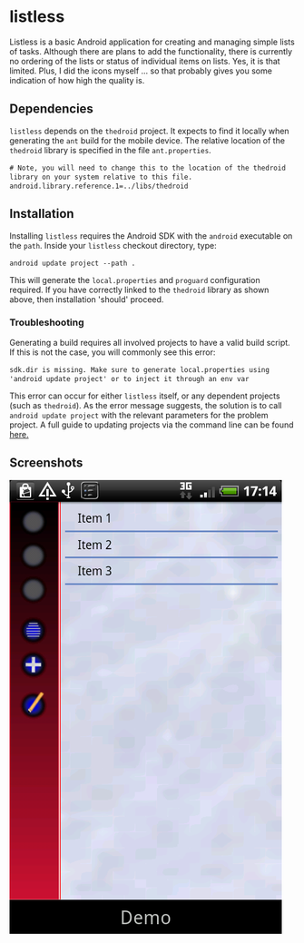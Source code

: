 listless
========

Listless is a basic Android application for creating and managing simple lists of tasks. Although there are plans to add the functionality, there is currently no ordering of the lists or status of individual items on lists. Yes, it is that limited. Plus, I did the icons myself ... so that probably gives you some indication of how high the quality is.


Dependencies
------------

`listless` depends on the `thedroid` project. It expects to find it locally when generating the `ant` build for the mobile device. The relative location of the `thedroid` library is specified in the file `ant.properties`.

    # Note, you will need to change this to the location of the thedroid library on your system relative to this file.
    android.library.reference.1=../libs/thedroid


Installation
------------

Installing `listless` requires the Android SDK with the `android` executable on the `path`. Inside your `listless` checkout directory, type: 

    android update project --path . 

This will generate the `local.properties` and `proguard` configuration required. If you have correctly linked to the `thedroid` library as shown above, then installation 'should' proceed.

### Troubleshooting

Generating a build requires all involved projects to have a valid build script. If this is not the case, you will commonly see this error:

    sdk.dir is missing. Make sure to generate local.properties using 'android update project' or to inject it through an env var

This error can occur for either `listless` itself, or any dependent projects (such as `thedroid`). As the error message suggests, the solution is to call `android update project` with the relevant parameters for the problem project. A full guide to updating projects via the command line can be found [here.](http://developer.android.com/tools/projects/projects-cmdline.html#UpdatingAProject)


Screenshots
-----------

![Demo screenshot](https://github.com/disquieting-silence/listless/raw/master/screenshots/demo.png)